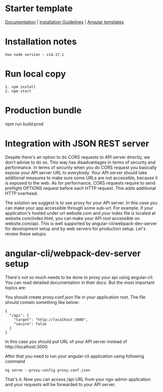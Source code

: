 # Starter template

 [Documentation](https://akveo.github.io/ngx-admin?utm_campaign=ngx_admin%20-%20home%20-%20ngx_admin%20github%20readme&utm_source=ngx_admin&utm_medium=referral&utm_content=github_readme_documentation_link) | [Installation Guidelines](https://akveo.github.io/ngx-admin/docs/getting-started/what-is-ngxadmin?utm_campaign=ngx_admin%20-%20home%20-%20ngx_admin%20github%20readme&utm_source=ngx_admin&utm_medium=referral&utm_content=github_readme_installation_guidelines) | [Angular templates](https://www.akveo.com/templates?utm_campaign=services%20-%20github%20-%20templates&utm_source=ngx_admin&utm_medium=referral&utm_content=github%20readme%20top%20angular%20templates%20link)

# Installation notes
```
Use node version : v14.17.1
```

# Run local copy
```
1. npm install
2. npm start
```

# Production bundle

npm run build:prod

# Integration with JSON REST server

Despite there's an option to do CORS requests to API server directly, we don't advise to do so. This way has disadvantages in terms of security and performance. In terms of security when you do CORS request you basically expose your API server URL to everybody. Your API server should take additional measures to make sure some URLs are not accessible, because it is exposed to the web. As for performance, CORS requests require to send preflight OPTIONS request before each HTTP request. This adds additional HTTP overhead.

The solution we suggest is to use proxy for your API server. In this case you can make your app accessible through some sub-url. For example, if your application's hosted under url website.com and your index file is located at website.com/index.html, you can make your API root accessible on website.com/api. This is well supported by angular-cli/webpack-dev-server for development setup and by web servers for production setup. Let's review these setups:

# angular-cli/webpack-dev-server setup

There's not so much needs to be done to proxy your api using angular-cli. You can read detailed documentation in their docs. But the most important topics are:

You should create proxy.conf.json file in your application root. The file should contain something like below:

```
{
  "/api": {
    "target": "http://localhost:3000",
    "secure": false
  }
}
```

In this case you should put URL of your API server instead of http://localhost:3000.

After that you need to run your angular-cli application using following command

```
ng serve --proxy-config proxy.conf.json
```

That's it. Now you can access /api URL from your ngx-admin application and your requests will be forwarded to your API server.
